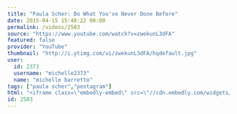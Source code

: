 ```yaml
---
title: "Paula Scher: Do What You've Never Done Before"
date: 2015-04-15 15:48:22 00:00
permalink: /videos/2503
source: "https://www.youtube.com/watch?v=zwekunL3dFA"
featured: false
provider: "YouTube"
thumbnail: "http://i.ytimg.com/vi/zwekunL3dFA/hqdefault.jpg"
user:
  id: 2373
  username: "michelle2373"
  name: "michelle barretto"
tags: ["paula scher","pentagram"]
html: "<iframe class=\"embedly-embed\" src=\"//cdn.embedly.com/widgets/media.html?src=http%3A%2F%2Fwww.youtube.com%2Fembed%2FzwekunL3dFA%3Fwmode%3Dtransparent%26feature%3Doembed&wmode=transparent&url=https%3A%2F%2Fwww.youtube.com%2Fwatch%3Fv%3DzwekunL3dFA&image=http%3A%2F%2Fi.ytimg.com%2Fvi%2FzwekunL3dFA%2Fhqdefault.jpg&key=daaebf4d9cdd46779200162d0ca86e20&type=text%2Fhtml&schema=youtube\" width=\"640\" height=\"480\" scrolling=\"no\" frameborder=\"0\" allowfullscreen></iframe>"
id: 2503
---
```


